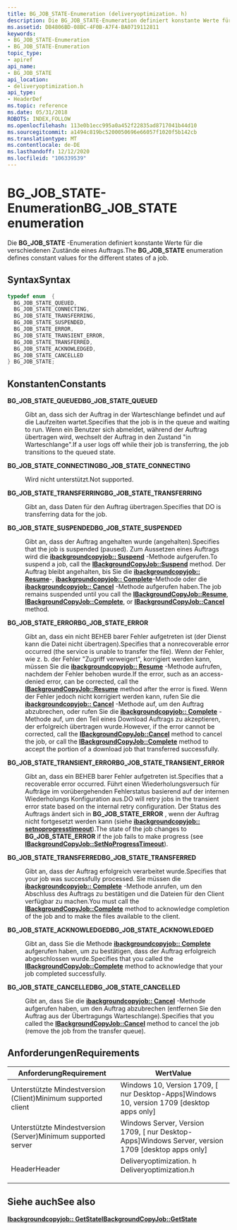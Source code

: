 ```yaml
---
title: BG_JOB_STATE-Enumeration (deliveryoptimization. h)
description: Die BG_JOB_STATE-Enumeration definiert konstante Werte für die verschiedenen Zustände eines Auftrags.
ms.assetid: DB4806BD-08BC-4F0B-A7F4-BA0719112811
keywords:
- BG_JOB_STATE-Enumeration
- BG_JOB_STATE-Enumeration
topic_type:
- apiref
api_name:
- BG_JOB_STATE
api_location:
- deliveryoptimization.h
api_type:
- HeaderDef
ms.topic: reference
ms.date: 05/31/2018
ROBOTS: INDEX,FOLLOW
ms.openlocfilehash: 113e0b1ecc995a0a452f22835ad8717041b44d10
ms.sourcegitcommit: a1494c819bc5200050696e66057f1020f5b142cb
ms.translationtype: MT
ms.contentlocale: de-DE
ms.lasthandoff: 12/12/2020
ms.locfileid: "106339539"
---
```

# <a name="bg_job_state-enumeration"></a><span data-ttu-id="cda5d-105">BG_JOB_STATE-Enumeration</span><span class="sxs-lookup"><span data-stu-id="cda5d-105">BG_JOB_STATE enumeration</span></span>

<span data-ttu-id="cda5d-106">Die **BG_JOB_STATE** -Enumeration definiert konstante Werte für die verschiedenen Zustände eines Auftrags.</span><span class="sxs-lookup"><span data-stu-id="cda5d-106">The **BG_JOB_STATE** enumeration defines constant values for the different states of a job.</span></span>

## <a name="syntax"></a><span data-ttu-id="cda5d-107">Syntax</span><span class="sxs-lookup"><span data-stu-id="cda5d-107">Syntax</span></span>


```C++
typedef enum  { 
  BG_JOB_STATE_QUEUED,
  BG_JOB_STATE_CONNECTING,
  BG_JOB_STATE_TRANSFERRING,
  BG_JOB_STATE_SUSPENDED,
  BG_JOB_STATE_ERROR,
  BG_JOB_STATE_TRANSIENT_ERROR,
  BG_JOB_STATE_TRANSFERRED,
  BG_JOB_STATE_ACKNOWLEDGED,
  BG_JOB_STATE_CANCELLED
} BG_JOB_STATE;
```



## <a name="constants"></a><span data-ttu-id="cda5d-108">Konstanten</span><span class="sxs-lookup"><span data-stu-id="cda5d-108">Constants</span></span>

<dl> <dt>

<span data-ttu-id="cda5d-109"><span id="BG_JOB_STATE_QUEUED"></span><span id="bg_job_state_queued"></span>**BG_JOB_STATE_QUEUED**</span><span class="sxs-lookup"><span data-stu-id="cda5d-109"><span id="BG_JOB_STATE_QUEUED"></span><span id="bg_job_state_queued"></span>**BG_JOB_STATE_QUEUED**</span></span>
</dt> <dd>

<span data-ttu-id="cda5d-110">Gibt an, dass sich der Auftrag in der Warteschlange befindet und auf die Laufzeiten wartet.</span><span class="sxs-lookup"><span data-stu-id="cda5d-110">Specifies that the job is in the queue and waiting to run.</span></span> <span data-ttu-id="cda5d-111">Wenn ein Benutzer sich abmeldet, während der Auftrag übertragen wird, wechselt der Auftrag in den Zustand "in Warteschlange".</span><span class="sxs-lookup"><span data-stu-id="cda5d-111">If a user logs off while their job is transferring, the job transitions to the queued state.</span></span>

</dd> <dt>

<span data-ttu-id="cda5d-112"><span id="BG_JOB_STATE_CONNECTING"></span><span id="bg_job_state_connecting"></span>**BG_JOB_STATE_CONNECTING**</span><span class="sxs-lookup"><span data-stu-id="cda5d-112"><span id="BG_JOB_STATE_CONNECTING"></span><span id="bg_job_state_connecting"></span>**BG_JOB_STATE_CONNECTING**</span></span>
</dt> <dd>

<span data-ttu-id="cda5d-113">Wird nicht unterstützt.</span><span class="sxs-lookup"><span data-stu-id="cda5d-113">Not supported.</span></span>

</dd> <dt>

<span data-ttu-id="cda5d-114"><span id="BG_JOB_STATE_TRANSFERRING"></span><span id="bg_job_state_transferring"></span>**BG_JOB_STATE_TRANSFERRING**</span><span class="sxs-lookup"><span data-stu-id="cda5d-114"><span id="BG_JOB_STATE_TRANSFERRING"></span><span id="bg_job_state_transferring"></span>**BG_JOB_STATE_TRANSFERRING**</span></span>
</dt> <dd>

<span data-ttu-id="cda5d-115">Gibt an, dass Daten für den Auftrag übertragen.</span><span class="sxs-lookup"><span data-stu-id="cda5d-115">Specifies that DO is transferring data for the job.</span></span>

</dd> <dt>

<span data-ttu-id="cda5d-116"><span id="BG_JOB_STATE_SUSPENDED"></span><span id="bg_job_state_suspended"></span>**BG_JOB_STATE_SUSPENDED**</span><span class="sxs-lookup"><span data-stu-id="cda5d-116"><span id="BG_JOB_STATE_SUSPENDED"></span><span id="bg_job_state_suspended"></span>**BG_JOB_STATE_SUSPENDED**</span></span>
</dt> <dd>

<span data-ttu-id="cda5d-117">Gibt an, dass der Auftrag angehalten wurde (angehalten).</span><span class="sxs-lookup"><span data-stu-id="cda5d-117">Specifies that the job is suspended (paused).</span></span> <span data-ttu-id="cda5d-118">Zum Aussetzen eines Auftrags wird die [**ibackgroundcopyjob:: Suspend**](ibackgroundcopyjob-suspend.md) -Methode aufgerufen.</span><span class="sxs-lookup"><span data-stu-id="cda5d-118">To suspend a job, call the [**IBackgroundCopyJob::Suspend**](ibackgroundcopyjob-suspend.md) method.</span></span> <span data-ttu-id="cda5d-119">Der Auftrag bleibt angehalten, bis Sie die [**ibackgroundcopyjob:: Resume**](ibackgroundcopyjob-resume.md)-, [**ibackgroundcopyjob:: Complete**](ibackgroundcopyjob-complete.md)-Methode oder die [**ibackgroundcopyjob:: Cancel**](ibackgroundcopyjob-cancel.md) -Methode aufgerufen haben.</span><span class="sxs-lookup"><span data-stu-id="cda5d-119">The job remains suspended until you call the [**IBackgroundCopyJob::Resume**](ibackgroundcopyjob-resume.md), [**IBackgroundCopyJob::Complete**](ibackgroundcopyjob-complete.md), or [**IBackgroundCopyJob::Cancel**](ibackgroundcopyjob-cancel.md) method.</span></span>

</dd> <dt>

<span data-ttu-id="cda5d-120"><span id="BG_JOB_STATE_ERROR"></span><span id="bg_job_state_error"></span>**BG_JOB_STATE_ERROR**</span><span class="sxs-lookup"><span data-stu-id="cda5d-120"><span id="BG_JOB_STATE_ERROR"></span><span id="bg_job_state_error"></span>**BG_JOB_STATE_ERROR**</span></span>
</dt> <dd>

<span data-ttu-id="cda5d-121">Gibt an, dass ein nicht BEHEB barer Fehler aufgetreten ist (der Dienst kann die Datei nicht übertragen).</span><span class="sxs-lookup"><span data-stu-id="cda5d-121">Specifies that a nonrecoverable error occurred (the service is unable to transfer the file).</span></span> <span data-ttu-id="cda5d-122">Wenn der Fehler, wie z. b. der Fehler "Zugriff verweigert", korrigiert werden kann, müssen Sie die [**ibackgroundcopyjob:: Resume**](ibackgroundcopyjob-resume.md) -Methode aufrufen, nachdem der Fehler behoben wurde.</span><span class="sxs-lookup"><span data-stu-id="cda5d-122">If the error, such as an access-denied error, can be corrected, call the [**IBackgroundCopyJob::Resume**](ibackgroundcopyjob-resume.md) method after the error is fixed.</span></span> <span data-ttu-id="cda5d-123">Wenn der Fehler jedoch nicht korrigiert werden kann, rufen Sie die [**ibackgroundcopyjob:: Cancel**](ibackgroundcopyjob-cancel.md) -Methode auf, um den Auftrag abzubrechen, oder rufen Sie die [**ibackgroundcopyjob:: Complete**](ibackgroundcopyjob-complete.md) -Methode auf, um den Teil eines Download Auftrags zu akzeptieren, der erfolgreich übertragen wurde.</span><span class="sxs-lookup"><span data-stu-id="cda5d-123">However, if the error cannot be corrected, call the [**IBackgroundCopyJob::Cancel**](ibackgroundcopyjob-cancel.md) method to cancel the job, or call the [**IBackgroundCopyJob::Complete**](ibackgroundcopyjob-complete.md) method to accept the portion of a download job that transferred successfully.</span></span>

</dd> <dt>

<span data-ttu-id="cda5d-124"><span id="BG_JOB_STATE_TRANSIENT_ERROR"></span><span id="bg_job_state_transient_error"></span>**BG_JOB_STATE_TRANSIENT_ERROR**</span><span class="sxs-lookup"><span data-stu-id="cda5d-124"><span id="BG_JOB_STATE_TRANSIENT_ERROR"></span><span id="bg_job_state_transient_error"></span>**BG_JOB_STATE_TRANSIENT_ERROR**</span></span>
</dt> <dd>

<span data-ttu-id="cda5d-125">Gibt an, dass ein BEHEB barer Fehler aufgetreten ist.</span><span class="sxs-lookup"><span data-stu-id="cda5d-125">Specifies that a recoverable error occurred.</span></span> <span data-ttu-id="cda5d-126">Führt einen Wiederholungsversuch für Aufträge im vorübergehenden Fehlerstatus basierend auf der internen Wiederholungs Konfiguration aus.</span><span class="sxs-lookup"><span data-stu-id="cda5d-126">DO will retry jobs in the transient error state based on the internal retry configuration.</span></span> <span data-ttu-id="cda5d-127">Der Status des Auftrags ändert sich in **BG_JOB_STATE_ERROR** , wenn der Auftrag nicht fortgesetzt werden kann (siehe [**ibackgroundcopyjob:: setnoprogresstimeout**](ibackgroundcopyjob-setnoprogresstimeout.md)).</span><span class="sxs-lookup"><span data-stu-id="cda5d-127">The state of the job changes to **BG_JOB_STATE_ERROR** if the job fails to make progress (see [**IBackgroundCopyJob::SetNoProgressTimeout**](ibackgroundcopyjob-setnoprogresstimeout.md)).</span></span>

</dd> <dt>

<span data-ttu-id="cda5d-128"><span id="BG_JOB_STATE_TRANSFERRED"></span><span id="bg_job_state_transferred"></span>**BG_JOB_STATE_TRANSFERRED**</span><span class="sxs-lookup"><span data-stu-id="cda5d-128"><span id="BG_JOB_STATE_TRANSFERRED"></span><span id="bg_job_state_transferred"></span>**BG_JOB_STATE_TRANSFERRED**</span></span>
</dt> <dd>

<span data-ttu-id="cda5d-129">Gibt an, dass der Auftrag erfolgreich verarbeitet wurde.</span><span class="sxs-lookup"><span data-stu-id="cda5d-129">Specifies that your job was successfully processed.</span></span> <span data-ttu-id="cda5d-130">Sie müssen die [**ibackgroundcopyjob:: Complete**](ibackgroundcopyjob-complete.md) -Methode anrufen, um den Abschluss des Auftrags zu bestätigen und die Dateien für den Client verfügbar zu machen.</span><span class="sxs-lookup"><span data-stu-id="cda5d-130">You must call the [**IBackgroundCopyJob::Complete**](ibackgroundcopyjob-complete.md) method to acknowledge completion of the job and to make the files available to the client.</span></span>

</dd> <dt>

<span data-ttu-id="cda5d-131"><span id="BG_JOB_STATE_ACKNOWLEDGED"></span><span id="bg_job_state_acknowledged"></span>**BG_JOB_STATE_ACKNOWLEDGED**</span><span class="sxs-lookup"><span data-stu-id="cda5d-131"><span id="BG_JOB_STATE_ACKNOWLEDGED"></span><span id="bg_job_state_acknowledged"></span>**BG_JOB_STATE_ACKNOWLEDGED**</span></span>
</dt> <dd>

<span data-ttu-id="cda5d-132">Gibt an, dass Sie die Methode [**ibackgroundcopyjob:: Complete**](ibackgroundcopyjob-complete.md) aufgerufen haben, um zu bestätigen, dass der Auftrag erfolgreich abgeschlossen wurde.</span><span class="sxs-lookup"><span data-stu-id="cda5d-132">Specifies that you called the [**IBackgroundCopyJob::Complete**](ibackgroundcopyjob-complete.md) method to acknowledge that your job completed successfully.</span></span>

</dd> <dt>

<span data-ttu-id="cda5d-133"><span id="BG_JOB_STATE_CANCELLED"></span><span id="bg_job_state_cancelled"></span>**BG_JOB_STATE_CANCELLED**</span><span class="sxs-lookup"><span data-stu-id="cda5d-133"><span id="BG_JOB_STATE_CANCELLED"></span><span id="bg_job_state_cancelled"></span>**BG_JOB_STATE_CANCELLED**</span></span>
</dt> <dd>

<span data-ttu-id="cda5d-134">Gibt an, dass Sie die [**ibackgroundcopyjob:: Cancel**](ibackgroundcopyjob-cancel.md) -Methode aufgerufen haben, um den Auftrag abzubrechen (entfernen Sie den Auftrag aus der Übertragungs Warteschlange).</span><span class="sxs-lookup"><span data-stu-id="cda5d-134">Specifies that you called the [**IBackgroundCopyJob::Cancel**](ibackgroundcopyjob-cancel.md) method to cancel the job (remove the job from the transfer queue).</span></span>

</dd> </dl>

## <a name="requirements"></a><span data-ttu-id="cda5d-135">Anforderungen</span><span class="sxs-lookup"><span data-stu-id="cda5d-135">Requirements</span></span>



| <span data-ttu-id="cda5d-136">Anforderung</span><span class="sxs-lookup"><span data-stu-id="cda5d-136">Requirement</span></span> | <span data-ttu-id="cda5d-137">Wert</span><span class="sxs-lookup"><span data-stu-id="cda5d-137">Value</span></span> |
|-------------------------------------|---------------------------------------------------------------------------------------------------|
| <span data-ttu-id="cda5d-138">Unterstützte Mindestversion (Client)</span><span class="sxs-lookup"><span data-stu-id="cda5d-138">Minimum supported client</span></span><br/> | <span data-ttu-id="cda5d-139">Windows 10, Version 1709, \[ nur Desktop-Apps\]</span><span class="sxs-lookup"><span data-stu-id="cda5d-139">Windows 10, version 1709 \[desktop apps only\]</span></span><br/>                                         |
| <span data-ttu-id="cda5d-140">Unterstützte Mindestversion (Server)</span><span class="sxs-lookup"><span data-stu-id="cda5d-140">Minimum supported server</span></span><br/> | <span data-ttu-id="cda5d-141">Windows Server, Version 1709, \[ nur Desktop-Apps\]</span><span class="sxs-lookup"><span data-stu-id="cda5d-141">Windows Server, version 1709 \[desktop apps only\]</span></span><br/>                                     |
| <span data-ttu-id="cda5d-142">Header</span><span class="sxs-lookup"><span data-stu-id="cda5d-142">Header</span></span><br/>                   | <dl> <span data-ttu-id="cda5d-143"><dt>Deliveryoptimization. h</dt></span><span class="sxs-lookup"><span data-stu-id="cda5d-143"><dt>Deliveryoptimization.h</dt></span></span> </dl> |



## <a name="see-also"></a><span data-ttu-id="cda5d-144">Siehe auch</span><span class="sxs-lookup"><span data-stu-id="cda5d-144">See also</span></span>

<dl> <dt>

[<span data-ttu-id="cda5d-145">**Ibackgroundcopyjob:: GetState**</span><span class="sxs-lookup"><span data-stu-id="cda5d-145">**IBackgroundCopyJob::GetState**</span></span>](ibackgroundcopyjob-getstate.md)
</dt> </dl>

 

 





